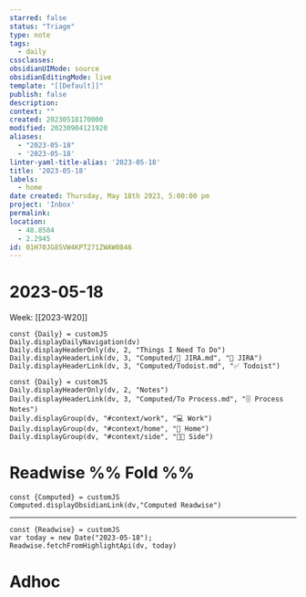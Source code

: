 ```yaml
---
starred: false
status: "Triage"
type: note
tags:
  - daily
cssclasses: 
obsidianUIMode: source
obsidianEditingMode: live
template: "[[Default]]"
publish: false
description: 
context: ""
created: 20230518170000
modified: 20230904121920
aliases:
  - "2023-05-18"
  - '2023-05-18'
linter-yaml-title-alias: '2023-05-18'
title: '2023-05-18'
labels:
  - home
date created: Thursday, May 18th 2023, 5:00:00 pm
project: 'Inbox'
permalink: 
location:
  - 48.8584
  - 2.2945
id: 01H70JG8SVW4KPT271ZWAW0846
---
```


# 2023-05-18

Week: [[2023-W20]]

```dataviewjs
const {Daily} = customJS
Daily.displayDailyNavigation(dv)
Daily.displayHeaderOnly(dv, 2, "Things I Need To Do")
Daily.displayHeaderLink(dv, 3, "Computed/🎫 JIRA.md", "🎫 JIRA")
Daily.displayHeaderLink(dv, 3, "Computed/Todoist.md", "✅ Todoist")
```


```dataviewjs
const {Daily} = customJS
Daily.displayHeaderOnly(dv, 2, "Notes")
Daily.displayHeaderLink(dv, 3, "Computed/To Process.md", "🗄️ Process Notes")
Daily.displayGroup(dv, "#context/work", "💻 Work")
Daily.displayGroup(dv, "#context/home", "🏡 Home")
Daily.displayGroup(dv, "#context/side", "👨‍💻 Side")
```

# Readwise %% Fold %%

```dataviewjs
const {Computed} = customJS
Computed.displayObsidianLink(dv,"Computed Readwise")
```

---

```dataviewjs
const {Readwise} = customJS
var today = new Date("2023-05-18");
Readwise.fetchFromHighlightApi(dv, today)
```

# Adhoc
